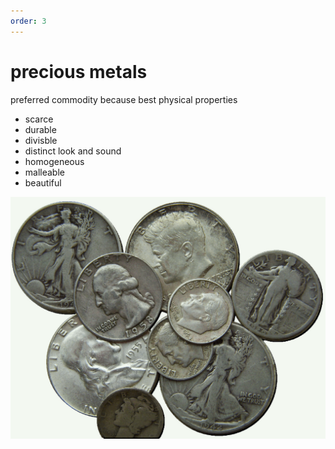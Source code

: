 ```yaml
---
order: 3
---
```


# precious metals

preferred commodity because best physical properties

- scarce
- durable
- divisble
- distinct look and sound
- homogeneous
- malleable
- beautiful

![picture of US silver coins](images/us-silver-coins.jpg)